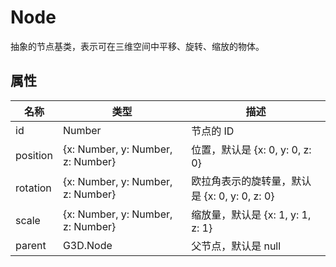 # Node

抽象的节点基类，表示可在三维空间中平移、旋转、缩放的物体。

## 属性

| 名称     | 类型                              | 描述                                          |
| -------- | --------------------------------- | --------------------------------------------- |
| id       | Number                            | 节点的 ID                                     |
| position | {x: Number, y: Number, z: Number} | 位置，默认是 {x: 0, y: 0, z: 0}               |
| rotation | {x: Number, y: Number, z: Number} | 欧拉角表示的旋转量，默认是 {x: 0, y: 0, z: 0} |
| scale    | {x: Number, y: Number, z: Number} | 缩放量，默认是 {x: 1, y: 1, z: 1}             |
| parent   | G3D.Node                          | 父节点，默认是 null                           |